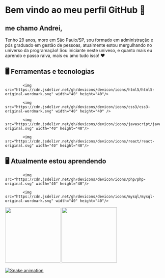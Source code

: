# Bem vindo ao meu perfil GitHub 👋

## me chamo Andrei,

Tenho 29 anos, moro em São Paulo/SP, sou formado em administração e pós graduado em gestão de pessoas, atualmente estou mergulhando no universo da programação!
Sou iniciante neste univeso, e quanto mais eu aprendo e passo raiva, mais eu amo tudo isso! ❤

## 🖥️ Ferramentas e tecnologias


            <img src="https://cdn.jsdelivr.net/gh/devicons/devicon/icons/html5/html5-original-wordmark.svg" width="40" height="40"/>
          
            <img src="https://cdn.jsdelivr.net/gh/devicons/devicon/icons/css3/css3-original-wordmark.svg" width="40" height="40" />
          
            <img src="https://cdn.jsdelivr.net/gh/devicons/devicon/icons/javascript/javascript-original.svg" width="40" height="40"/>
          
            <img src="https://cdn.jsdelivr.net/gh/devicons/devicon/icons/react/react-original.svg" width="40" height="40"/>
     
          
## 🖥️ Atualmente estou aprendendo


            <img src="https://cdn.jsdelivr.net/gh/devicons/devicon/icons/php/php-original.svg" width="40" height="40"/>
          
            <img src="https://cdn.jsdelivr.net/gh/devicons/devicon/icons/mysql/mysql-original-wordmark.svg" width="40" height="40"/>

<div>
<a href="https://github.com/AndreiFernando">
<img height="180em" src="https://github-readme-stats.vercel.app/api/top-langs/?username=AndreiFernando&layout=compact&langs_count=7&theme=dracula"/>
<img height="180em" src="https://github-readme-stats.vercel.app/api?username=AndreiFernando&show_icons=true&theme=dracula&include_all_commits=true&count_private=true"/>
</div>

![Snake animation](https://github.com/AndreiFernando/blob/output/github-contribution-grid-snake.svg)

